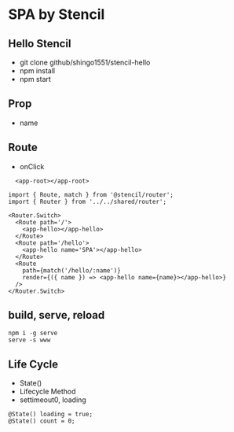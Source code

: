 # SPA by Stencil

## Hello Stencil
- git clone github/shingo1551/stencil-hello
- npm install
- npm start

## Prop
- name

## Route
- onClick

```
  <app-root></app-root>
```

```
import { Route, match } from '@stencil/router';
import { Router } from '../../shared/router';

<Router.Switch>
  <Route path='/'>
    <app-hello></app-hello>
  </Route>
  <Route path='/hello'>
    <app-hello name='SPA'></app-hello>
  </Route>
  <Route
    path={match('/hello/:name')}
    render={({ name }) => <app-hello name={name}></app-hello>}
  />
</Router.Switch>
```

## build, serve, reload
```
npm i -g serve
serve -s www
```

## Life Cycle
- State()
- Lifecycle Method
- settimeout0, loading

```
@State() loading = true;
@State() count = 0;
```
